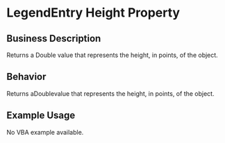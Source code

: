 # LegendEntry Height Property

## Business Description
Returns a Double value that represents the height, in points, of the object.

## Behavior
Returns aDoublevalue that represents the height, in points, of the object.

## Example Usage
No VBA example available.